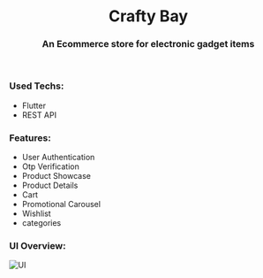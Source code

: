 <h1 align="center">Crafty Bay</h1>
<h3 align="center">An Ecommerce store for electronic gadget items</h3><br>


<h3 align="left">Used Techs:</h3>

- Flutter
- REST API


<h3 align="left">Features:</h3>

- User Authentication
- Otp Verification
- Product Showcase
- Product Details
- Cart
- Promotional Carousel
- Wishlist
- categories


<h3 align="left">UI Overview:</h3>

<img alt="UI" src="https://github.com/Anujit-Datta/ecommerce/blob/master/assets/images/ui.png">

